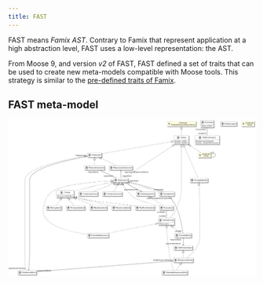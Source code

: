 ```yaml
---
title: FAST
---
```


FAST means *Famix AST*.
Contrary to Famix that represent application at a high abstraction level, FAST uses a low-level representation: the AST.

From Moose 9, and version *v2* of FAST, FAST defined a set of traits that can be used to create new meta-models compatible with Moose tools.
This strategy is similar to the [pre-defined traits of Famix](/developers/predefinedEntities).

## FAST meta-model

![FAST Meta-model](https://raw.githubusercontent.com/moosetechnology/FAST/v2-doc/fast-core.png)

